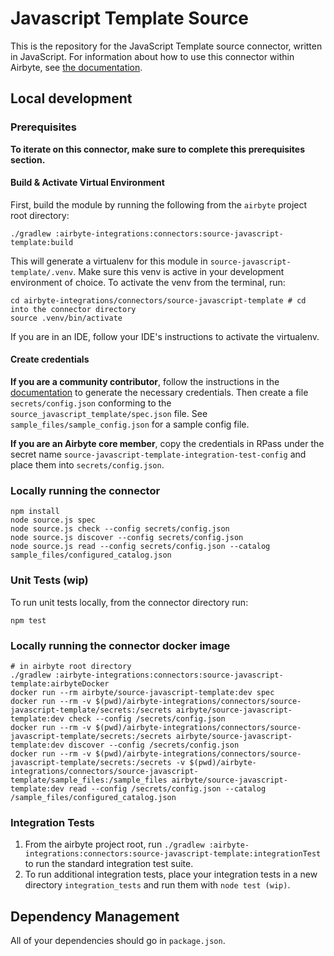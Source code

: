 # Javascript Template Source 

This is the repository for the JavaScript Template source connector, written in JavaScript.
For information about how to use this connector within Airbyte, see [the documentation](https://docs.airbyte.io/integrations/sources/javascript-template).

## Local development

### Prerequisites
**To iterate on this connector, make sure to complete this prerequisites section.**

#### Build & Activate Virtual Environment
First, build the module by running the following from the `airbyte` project root directory: 
```
./gradlew :airbyte-integrations:connectors:source-javascript-template:build
```

This will generate a virtualenv for this module in `source-javascript-template/.venv`. Make sure this venv is active in your
development environment of choice. To activate the venv from the terminal, run:
```
cd airbyte-integrations/connectors/source-javascript-template # cd into the connector directory
source .venv/bin/activate
```
If you are in an IDE, follow your IDE's instructions to activate the virtualenv.

#### Create credentials
**If you are a community contributor**, follow the instructions in the [documentation](https://docs.airbyte.io/integrations/sources/javascript-template)
to generate the necessary credentials. Then create a file `secrets/config.json` conforming to the `source_javascript_template/spec.json` file.
See `sample_files/sample_config.json` for a sample config file.

**If you are an Airbyte core member**, copy the credentials in RPass under the secret name `source-javascript-template-integration-test-config`
and place them into `secrets/config.json`.


### Locally running the connector
```
npm install
node source.js spec
node source.js check --config secrets/config.json
node source.js discover --config secrets/config.json
node source.js read --config secrets/config.json --catalog sample_files/configured_catalog.json
```

### Unit Tests (wip)
To run unit tests locally, from the connector directory run:
```
npm test
```

### Locally running the connector docker image
```
# in airbyte root directory
./gradlew :airbyte-integrations:connectors:source-javascript-template:airbyteDocker
docker run --rm airbyte/source-javascript-template:dev spec
docker run --rm -v $(pwd)/airbyte-integrations/connectors/source-javascript-template/secrets:/secrets airbyte/source-javascript-template:dev check --config /secrets/config.json
docker run --rm -v $(pwd)/airbyte-integrations/connectors/source-javascript-template/secrets:/secrets airbyte/source-javascript-template:dev discover --config /secrets/config.json
docker run --rm -v $(pwd)/airbyte-integrations/connectors/source-javascript-template/secrets:/secrets -v $(pwd)/airbyte-integrations/connectors/source-javascript-template/sample_files:/sample_files airbyte/source-javascript-template:dev read --config /secrets/config.json --catalog /sample_files/configured_catalog.json
```

### Integration Tests
1. From the airbyte project root, run `./gradlew :airbyte-integrations:connectors:source-javascript-template:integrationTest` to run the standard integration test suite.
1. To run additional integration tests, place your integration tests in a new directory `integration_tests` and run them with `node test (wip)`.

## Dependency Management
All of your dependencies should go in `package.json`.
